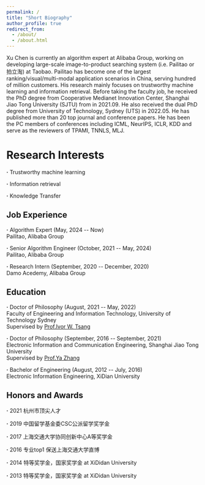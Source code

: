```yaml
---
permalink: /
title: "Short Biography"
author_profile: true
redirect_from: 
  - /about/
  - /about.html
---
```


Xu Chen is currently an algorithm expert at Alibaba Group, working on developing large-scale image-to-product searching system (i.e. Pailitao or 拍立淘) at Taobao. Pailitao has become one of the largest ranking/visual/multi-modal application scenarios in China, serving hundred of million customers. His research mainly focuses on trustworthy machine learning and information retrieval. Before taking the faculty job, he received the PhD degree from Cooperative Medianet Innovation Center, Shanghai Jiao Tong University (SJTU) from in 2021.09.
He also received the dual PhD degree from University of Technology, Sydney (UTS) in 2022.05. He has published more than 20 top journal and conference papers. He has been the PC members of conferences including ICML, NeurIPS, ICLR, KDD and serve as the reviewers of TPAMI, TNNLS, MLJ.

Research Interests
======
**·** Trustworthy machine learning  

**·** Information retrieval  

**·** Knowledge Transfer  

Job Experience
------
**·** Algorithm Expert (May, 2024 -- Now)  
Pailitao, Alibaba Group  

**·** Senior Algorithm Engineer (October, 2021 -- May, 2024)  
Pailitao, Alibaba Group

**·** Research Intern (September, 2020 -- December, 2020)  
Damo Acedemy, Alibaba Group

Education
------
**·** Doctor of Philosophy (August, 2021 -- May, 2022)   
Faculty of Engineering and Information Technology, University of Technology Sydney  
Supervised by [Prof.Ivor W. Tsang](https://www.a-star.edu.sg/cfar/about-cfar/management/prof-ivor-tsang)

**·** Doctor of Philosophy (September, 2016 -- September, 2021)  
Electronic Information and Communication Engineering, Shanghai Jiao Tong University  
Supervised by [Prof.Ya Zhang](https://mediabrain.sjtu.edu.cn/yazhang/)

**·** Bachelor of Engineering (August, 2012 -- July, 2016)  
Electronic Information Engineering, XiDian University

Honors and Awards
------
**·** 2021 杭州市顶尖人才  

**·** 2019 中国留学基金委CSC公派留学奖学金  

**·** 2017 上海交通大学协同创新中心A等奖学金  

**·** 2016 专业top1 保送上海交通大学直博  

**·** 2014 特等奖学金，国家奖学金 at XiDidan University  

**·** 2013 特等奖学金，国家奖学金 at XiDidan University 
